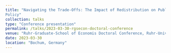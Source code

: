 ```yaml
---
title: "Navigating the Trade-Offs: The Impact of Redistribution on Public Support for Climate
Policy"
collection: talks
type: "Conference presentation"
permalink: /talks/2023-03-30-rgsecon-doctoral-conference
venue: "Ruhr-Graduate-School of Economis Doctoral Conference, Ruhr-Universität Bochum"
date: 2023-03-30
location: "Bochum, Germany"
---
```

